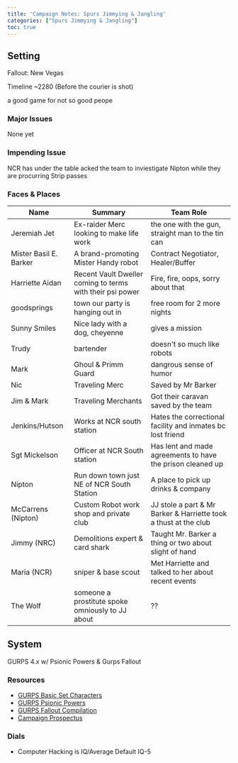 ```yaml
---
title: 'Campaign Notes: Spurs Jimmying & Jangling'
categories: ["Spurs Jimmying & Jangling"]
toc: true
---
```


## Setting

Fallout: New Vegas

Timeline ~2280 (Before the courier is shot)

a good game for not so good peope

### Major Issues

None yet

### Impending Issue

NCR has under the table acked the team to inviestigate Nipton while they are procurring Strip passes

### Faces & Places

|          Name          |                          Summary                          |                            Team Role                             |
| ---------------------- | --------------------------------------------------------- | ---------------------------------------------------------------- |
| Jeremiah Jet           | Ex-raider Merc looking to make life work                  | the one with the gun, straight man to the tin can                |
| Mister Basil E. Barker | A brand-promoting Mister Handy robot                      | Contract Negotiator, Healer/Buffer                               |
| Harriette Aidan        | Recent Vault Dweller coming to terms with their psi power | Fire, fire, oops, sorry about that                               |
| goodsprings            | town our party is hanging out in                          | free room for 2 more nights                                      |
| Sunny Smiles           | Nice lady with a dog, cheyenne                            | gives a mission                                                  |
| Trudy                  | bartender                                                 | doesn't so much like robots                                      |
| Mark                   | Ghoul & Primm Guard                                       | dangrous sense of humor                                          |
| Nic                    | Traveling Merc                                            | Saved by Mr Barker                                               |
| Jim & Mark             | Traveling Merchants                                       | Got their caravan saved by the team                              |
| Jenkins/Hutson         | Works at NCR south station                                | Hates the correctional facility and inmates bc lost friend       |
| Sgt Mickelson          | Officer at NCR South station                              | Has lent and made agreements to have the prison cleaned up       |
| Nipton                 | Run down town just NE of NCR South Station                | A place to pick up drinks & company                              |
| McCarrens (Nipton)     | Custom Robot work shop and private club                   | JJ stole a part & Mr Barker & Harriette took a thust at the club |
| Jimmy (NRC)            | Demolitions expert & card shark                           | Taught Mr. Barker a thing or two about slight of hand            |
| Maria (NCR)            | sniper & base scout                                       | Met Harriette and talked to her about recent events              |
| The Wolf               | someone a prostitute spoke omniously to JJ about          | ??                                                               |

## System

GURPS 4.x w/ Psionic Powers & Gurps Fallout

### Resources

* [GURPS Basic Set Characters](http://www.sjgames.com/gurps/books/Basic/)
* [GURPS Psionic Powers](http://www.sjgames.com/gurps/books/psionicpowers/)
* [GURPS Fallout Compilation](http://gurps.fallout.free.fr/)
* [Campaign Prospectus](/pdf/2017/SJJ-Campaign-Prospectus.pdf)

### Dials

* Computer Hacking is IQ/Average Default IQ-5

